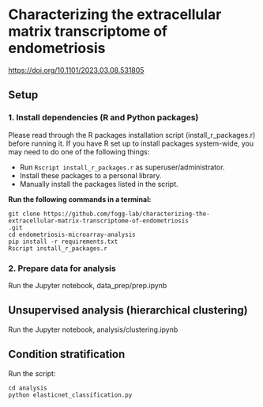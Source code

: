 # Characterizing the extracellular matrix transcriptome of endometriosis

https://doi.org/10.1101/2023.03.08.531805

## Setup

### 1. Install dependencies (R and Python packages)

Please read through the R packages installation script (install_r_packages.r) before running it.
If you have R set up to install packages system-wide, you may need to do one of the following things:
- Run `Rscript install_r_packages.r` as superuser/administrator.
- Install these packages to a personal library.
- Manually install the packages listed in the script.

**Run the following commands in a terminal:**

```
git clone https://github.com/fogg-lab/characterizing-the-extracellular-matrix-transcriptome-of-endometriosis
.git
cd endometriosis-microarray-analysis
pip install -r requirements.txt
Rscript install_r_packages.r
```

### 2. Prepare data for analysis

Run the Jupyter notebook, data_prep/prep.ipynb

## Unsupervised analysis (hierarchical clustering)

Run the Jupyter notebook, analysis/clustering.ipynb

## Condition stratification

Run the script:

```
cd analysis
python elasticnet_classification.py
```
